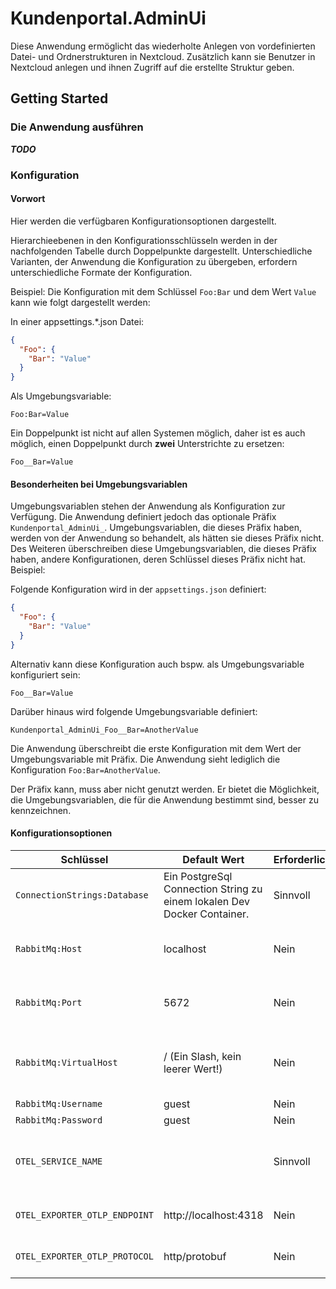 # Kundenportal.AdminUi

Diese Anwendung ermöglicht das wiederholte Anlegen von vordefinierten Datei- und Ordnerstrukturen in Nextcloud. Zusätzlich kann sie Benutzer in Nextcloud anlegen und ihnen Zugriff auf die erstellte Struktur geben.

## Getting Started

### Die Anwendung ausführen

***TODO***

### Konfiguration

#### Vorwort

Hier werden die verfügbaren Konfigurationsoptionen dargestellt.

Hierarchieebenen in den Konfigurationsschlüsseln werden in der nachfolgenden Tabelle durch Doppelpunkte dargestellt. Unterschiedliche Varianten, der Anwendung die Konfiguration zu übergeben, erfordern unterschiedliche Formate der Konfiguration.

Beispiel:  Die Konfiguration mit dem Schlüssel `Foo:Bar` und dem Wert `Value` kann wie folgt dargestellt werden:

In einer appsettings.*.json Datei:

```json
{
  "Foo": {
    "Bar": "Value"
  }
}
```

Als Umgebungsvariable:

```env
Foo:Bar=Value
```

Ein Doppelpunkt ist nicht auf allen Systemen möglich, daher ist es auch möglich, einen Doppelpunkt durch **zwei** Unterstrichte zu ersetzen:

```env
Foo__Bar=Value
```

#### Besonderheiten bei Umgebungsvariablen

Umgebungsvariablen stehen der Anwendung als Konfiguration zur Verfügung. Die Anwendung definiert jedoch das optionale Präfix `Kundenportal_AdminUi_`. Umgebungsvariablen, die dieses Präfix haben, werden von der Anwendung so behandelt, als hätten sie dieses Präfix nicht. Des Weiteren überschreiben diese Umgebungsvariablen, die dieses Präfix haben, andere Konfigurationen, deren Schlüssel dieses Präfix nicht hat. Beispiel:

Folgende Konfiguration wird in der `appsettings.json` definiert:

```json
{
  "Foo": {
    "Bar": "Value"
  }
}
```

Alternativ kann diese Konfiguration auch bspw. als Umgebungsvariable konfiguriert sein:

```env
Foo__Bar=Value
```

Darüber hinaus wird folgende Umgebungsvariable definiert:

```env
Kundenportal_AdminUi_Foo__Bar=AnotherValue
```

Die Anwendung überschreibt die erste Konfiguration mit dem Wert der Umgebungsvariable mit Präfix. Die Anwendung sieht lediglich die Konfiguration `Foo:Bar=AnotherValue`.

Der Präfix kann, muss aber nicht genutzt werden. Er bietet die Möglichkeit, die Umgebungsvariablen, die für die Anwendung bestimmt sind, besser zu kennzeichnen.

#### Konfigurationsoptionen

| Schlüssel                     | Default Wert                                                            | Erforderlich | Beschreibung                                                                         |
|-------------------------------|-------------------------------------------------------------------------|--------------|--------------------------------------------------------------------------------------|
| `ConnectionStrings:Database`  | Ein PostgreSql Connection String zu einem lokalen Dev Docker Container. | Sinnvoll     | Der Connection String zur PostgreSql Datenbank.                                      |
| `RabbitMq:Host`               | localhost                                                               | Nein         | Der Host, unter dem die RabbitMq Instanz erreichbar ist.                             |
| `RabbitMq:Port`               | 5672                                                                    | Nein         | Der Port~~~~, unter dem die RabbitMq Instanz erreichbar ist.                         |
| `RabbitMq:VirtualHost`        | / (Ein Slash, kein leerer Wert!)                                        | Nein         | Der virtuelle Host in der RabbitMq Instanz (bei Fragen siehe RabbitMq Docs)          |
| `RabbitMq:Username`           | guest                                                                   | Nein         | Der Benutzername                                                                     |
| `RabbitMq:Password`           | guest                                                                   | Nein         | Das Passwort                                                                         |
| `OTEL_SERVICE_NAME`           |                                                                         | Sinnvoll     | Service Name for the Application in OpenTelemetry traces. Nur als Umgebungsvariable. | 
| `OTEL_EXPORTER_OTLP_ENDPOINT` | http://localhost:4318                                                   | Nein         | Der Endpoint für den OpenTelemetry Exporter                                          |
| `OTEL_EXPORTER_OTLP_PROTOCOL` | http/protobuf                                                           | Nein         | Das OLTP Protokoll. Erlaubte Werte: grpc, http/protobuf                              |
